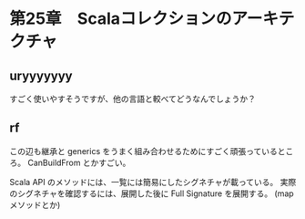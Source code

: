 # 第25章　Scalaコレクションのアーキテクチャ

## uryyyyyyy

すごく使いやすそうですが、他の言語と較べてどうなんでしょうか？

## rf

この辺も継承と generics をうまく組み合わせるためにすごく頑張っているところ。
CanBuildFrom とかすごい。

Scala API のメソッドには、一覧には簡易にしたシグネチャが載っている。
実際のシグネチャを確認するには、展開した後に Full Signature を展開する。
(map メソッドとか)

